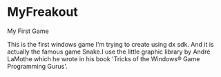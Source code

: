 MyFreakout
==========

My First Game

This is the first windows game I'm trying to create using dx sdk. And it is actually the famous game Snake.I use the
little graphic library by André LaMothe which he wrote in his book 'Tricks of the Windows® Game Programming Gurus'.
